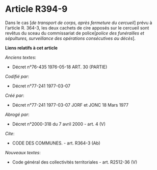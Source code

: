 # Article R394-9

Dans le cas [*de transport de corps, après fermeture du cercueil*] prévu à l'article R. 364-3, les deux cachets de cire
apposés sur le cercueil sont revêtus du sceau du commissariat de police[*police des funérailles et sépultures, surveillance
des opérations consécutives au décès*].

**Liens relatifs à cet article**

_Anciens textes_:

  - Décret n°76-435 1976-05-18 ART. 30 (PARTIE)

_Codifié par_:

  - Décret n°77-241 1977-03-07

_Créé par_:

  - Décret n°77-241 1977-03-07 JORF et JONC 18 Mars 1977

_Abrogé par_:

  - Décret n°2000-318 du 7 avril 2000 - art. 4 (V)

_Cite_:

  - CODE DES COMMUNES. - art. R364-3 (Ab)

_Nouveaux textes_:

  - Code général des collectivités territoriales - art. R2512-36 (V)
